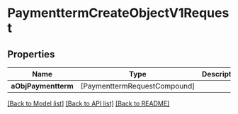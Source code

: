 # PaymenttermCreateObjectV1Request

## Properties
Name | Type | Description | Notes
------------ | ------------- | ------------- | -------------
**aObjPaymentterm** | [PaymenttermRequestCompound] |  | 

[[Back to Model list]](../README.md#documentation-for-models) [[Back to API list]](../README.md#documentation-for-api-endpoints) [[Back to README]](../README.md)


